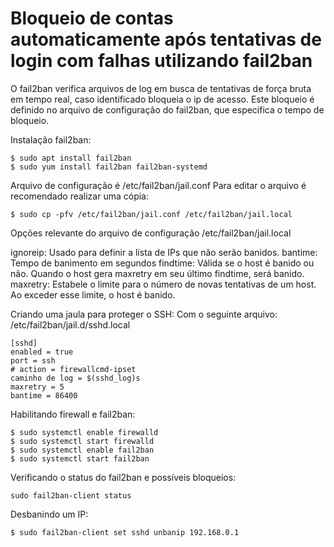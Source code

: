 # Bloqueio de contas automaticamente após tentativas de login com falhas utilizando fail2ban

O fail2ban verifica arquivos de log em busca de tentativas de força bruta em tempo real, caso identificado bloqueia o ip de acesso.
Este bloqueio é definido no arquivo de configuração do fail2ban, que especifica o tempo de bloqueio.

Instalação fail2ban:
```
$ sudo apt install fail2ban 
$ sudo yum install fail2ban fail2ban-systemd
```

Arquivo de configuração é /etc/fail2ban/jail.conf
Para editar o arquivo é recomendado realizar uma cópia:
```
$ sudo cp -pfv /etc/fail2ban/jail.conf /etc/fail2ban/jail.local
```

Opções relevante do arquivo de configuração /etc/fail2ban/jail.local

ignoreip: Usado para definir a lista de IPs que não serão banidos.
bantime: Tempo de banimento em segundos
findtime: Válida se o host é banido ou não. Quando o host gera maxretry em seu último findtime, será banido.
maxretry: Estabele o limite para o número de novas tentativas de um host. Ao exceder esse limite, o host é banido.

Criando uma jaula para proteger o SSH:
Com o seguinte arquivo: /etc/fail2ban/jail.d/sshd.local
```
[sshd]
enabled = true
port = ssh
# action = firewallcmd-ipset
caminho de log = $(sshd_log)s
maxretry = 5
bantime = 86400
```

Habilitando firewall e fail2ban:
```
$ sudo systemctl enable firewalld
$ sudo systemctl start firewalld
$ sudo systemctl enable fail2ban
$ sudo systemctl start fail2ban
```
Verificando o status do fail2ban e possíveis bloqueios:
```
sudo fail2ban-client status
```

Desbanindo um IP:
```
$ sudo fail2ban-client set sshd unbanip 192.168.0.1
```
